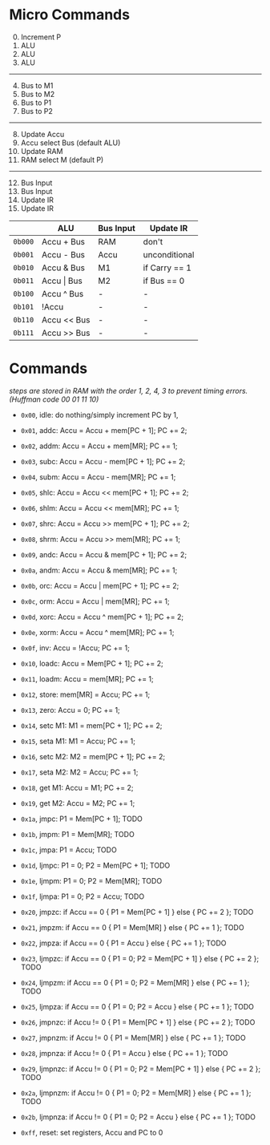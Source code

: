 # Micro Commands

0. Increment P
1. ALU
2. ALU
3. ALU
---
4. Bus to M1
5. Bus to M2
6. Bus to P1
7. Bus to P2
---
8. Update Accu
9. Accu select Bus (default ALU)
10. Update RAM
11. RAM select M (default P)
---
12. Bus Input
13. Bus Input
14. Update IR
15. Update IR

|           | ALU           | Bus Input | Update IR     |
| --------- | ------------- | --------- | ------------- |
| `0b000`   | Accu + Bus    | RAM       | don't         |
| `0b001`   | Accu - Bus    | Accu    | unconditional |
| `0b010`   | Accu & Bus    | M1        | if Carry == 1 |
| `0b011`   | Accu \| Bus   | M2        | if Bus == 0   |
| `0b100`   | Accu ^ Bus    | -         | -             |
| `0b101`   | !Accu         | -         | -             |
| `0b110`   | Accu << Bus   | -         | -             |
| `0b111`   | Accu >> Bus   | -         | -             |

# Commands

*steps are stored in RAM with the order 1, 2, 4, 3 to prevent timing errors. (Huffman code 00 01 11 10)*

- `0x00`, idle: do nothing/simply increment PC by 1,
- `0x01`, addc: Accu = Accu + mem[PC + 1]; PC += 2;
- `0x02`, addm: Accu = Accu + mem[MR]; PC += 1;
- `0x03`, subc: Accu = Accu - mem[PC + 1]; PC += 2;
- `0x04`, subm: Accu = Accu - mem[MR]; PC += 1;
- `0x05`, shlc: Accu = Accu << mem[PC + 1]; PC += 2;
- `0x06`, shlm: Accu = Accu << mem[MR]; PC += 1;
- `0x07`, shrc: Accu = Accu >> mem[PC + 1]; PC += 2;
- `0x08`, shrm: Accu = Accu >> mem[MR]; PC += 1;
- `0x09`, andc: Accu = Accu & mem[PC + 1]; PC += 2;
- `0x0a`, andm: Accu = Accu & mem[MR]; PC += 1;
- `0x0b`, orc: Accu = Accu | mem[PC + 1]; PC += 2;
- `0x0c`, orm: Accu = Accu | mem[MR]; PC += 1;
- `0x0d`, xorc: Accu = Accu ^ mem[PC + 1]; PC += 2;
- `0x0e`, xorm: Accu = Accu ^ mem[MR]; PC += 1;
- `0x0f`, inv: Accu = !Accu; PC += 1;

- `0x10`, loadc: Accu = Mem[PC + 1]; PC += 2;
- `0x11`, loadm: Accu = mem[MR]; PC += 1;
- `0x12`, store: mem[MR] = Accu; PC += 1;
- `0x13`, zero: Accu = 0; PC += 1;
- `0x14`, setc M1: M1 = mem[PC + 1]; PC += 2;
- `0x15`, seta M1: M1 = Accu; PC += 1;
- `0x16`, setc M2: M2 = mem[PC + 1]; PC += 2;
- `0x17`, seta M2: M2 = Accu; PC += 1;
- `0x18`, get M1: Accu = M1; PC += 2;
- `0x19`, get M2: Accu = M2; PC += 1;

- `0x1a`, jmpc: P1 = Mem[PC + 1]; TODO
- `0x1b`, jmpm: P1 = Mem[MR]; TODO
- `0x1c`, jmpa: P1 = Accu; TODO
- `0x1d`, ljmpc: P1 = 0; P2 = Mem[PC + 1]; TODO
- `0x1e`, ljmpm: P1 = 0; P2 = Mem[MR]; TODO
- `0x1f`, ljmpa: P1 = 0; P2 = Accu; TODO
- `0x20`, jmpzc: if Accu == 0 { P1 = Mem[PC + 1] } else { PC += 2 }; TODO
- `0x21`, jmpzm: if Accu == 0 { P1 = Mem[MR] } else { PC += 1 }; TODO
- `0x22`, jmpza: if Accu == 0 { P1 = Accu } else { PC += 1 }; TODO
- `0x23`, ljmpzc: if Accu == 0 { P1 = 0; P2 = Mem[PC + 1] } else { PC += 2 }; TODO
- `0x24`, ljmpzm: if Accu == 0 { P1 = 0; P2 = Mem[MR] } else { PC += 1 }; TODO
- `0x25`, ljmpza: if Accu == 0 { P1 = 0; P2 = Accu } else { PC += 1 }; TODO
- `0x26`, jmpnzc: if Accu != 0 { P1 = Mem[PC + 1] } else { PC += 2 }; TODO
- `0x27`, jmpnzm: if Accu != 0 { P1 = Mem[MR] } else { PC += 1 }; TODO
- `0x28`, jmpnza: if Accu != 0 { P1 = Accu } else { PC += 1 }; TODO
- `0x29`, ljmpnzc: if Accu != 0 { P1 = 0; P2 = Mem[PC + 1] } else { PC += 2 }; TODO
- `0x2a`, ljmpnzm: if Accu != 0 { P1 = 0; P2 = Mem[MR] } else { PC += 1 }; TODO
- `0x2b`, ljmpnza: if Accu != 0 { P1 = 0; P2 = Accu } else { PC += 1 }; TODO

- `0xff`, reset: set registers, Accu and PC to 0